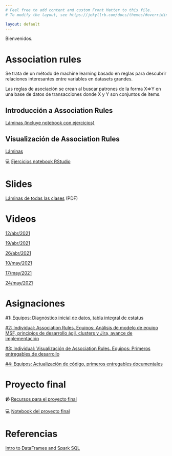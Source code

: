 ```yaml
---
# Feel free to add content and custom Front Matter to this file.
# To modify the layout, see https://jekyllrb.com/docs/themes/#overriding-theme-defaults

layout: default
---
```


Bienvenidos.

# Association rules
Se trata de un método de machine learning basado en reglas para descubrir relaciones interesantes entre variables en datasets grandes.

Las reglas de asociación se crean al buscar patrones de la forma X=>Y en una base de datos de transacciones donde X y Y son conjuntos de items. 

## Introducción a Association Rules

[Láminas (incluye notebook con ejercicios)](slides/association-rules.html)


## Visualización de Association Rules

[Láminas](slides/association-rules-visualization.html)


:computer:
[Ejercicios notebook RStudio](notebooks/rstudio/association-rules-visualization.html)

# Slides
[Láminas de todas las clases](https://drive.google.com/file/d/1YWoyt81GUh86ksTh8owYzfqdVC6CzCRN/view?usp=sharing) (PDF)

# Videos
[12/abr/2021](https://youtu.be/XhmQ8S-_Rsk)

[19/abr/2021](https://youtu.be/gCPIxqL7HII)

[26/abr/2021](https://youtu.be/I7NyBPC3Ed8)

[10/may/2021](https://youtu.be/VkKzuulBa1M)

[17/may/2021](https://youtu.be/YTTT8G5r6BY)

[24/may/2021](https://youtu.be/69FMfiyxvAw)

# Asignaciones
[#1: Equipos: Diagnóstico inicial de datos, tabla integral de estatus](https://docs.google.com/document/d/15ZG-sxhhfeFH4b-3UGJoTCK_w9KMPzEg5mabFXD6x6c/edit?usp=sharing)

[#2: Individual: Association Rules. Equipos: Análisis de modelo de equipo MSF, principios de desarrollo ágil, clusters y Jira, avance de implementación](https://docs.google.com/document/d/1lQ5lhsvTvoU0I8rMJh8MgHLMGFJ0VDUIc4MfPF6WRMo/edit?usp=sharing)

[#3: Individual: Visualización de Association Rules. Equipos: Primeros entregables de desarrollo](https://docs.google.com/document/d/1NKc2uSOqKpkNE9gM9BWBlfsPQTWSFMQcpN05KVCpfAw/edit?usp=sharing)

[#4: Equipos: Actualización de código, primeros entregables documentales](https://docs.google.com/document/d/1czQafa8LJzJcH2gHKHRu3M6fgNcBDDIFZDnbjfp8Hhs/edit?usp=sharing)

# Proyecto final
:video_camera:
[Recursos para el proyecto final](https://youtu.be/EZVi8bT8mWw)

:computer:
[Notebook del proyecto final](notebooks/rstudio/proyecto-final-ar.html)

# Referencias

[Intro to DataFrames and Spark SQL](https://piazza-resources.s3.amazonaws.com/iyy6lqbrlio3ru/j14pb8pqxyp2ng/Spark_Development_Bootcamp_Presentation_2.pdf)
